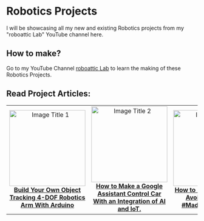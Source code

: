 # Robotics Projects
I will be showcasing all my new and existing Robotics projects from my "roboattic Lab" YouTube channel here.

## How to make?
Go to my YouTube Channel [roboattic Lab](https://www.youtube.com/@roboatticLab) to learn the making of these Robotics Projects.

## Read Project Articles:
<table>
  <tr>
    <td align="center">
      <a href="https://www.instructables.com/Build-Your-Own-Object-Tracking-4-DOF-Robotics-Arm-/">
        <img src="https://content.instructables.com/FGI/IQIO/LKQVSL72/FGIIQIOLKQVSL72.png" alt="Image Title 1" width="200" />
        <br>
        <b>Build Your Own Object Tracking 4-DOF Robotics Arm With Arduino</b>
      </a>
    </td>
    <td align="center">
      <a href="https://www.instructables.com/How-to-Make-a-Google-Assistant-Control-Car-Using-N/">
        <img src="https://content.instructables.com/FZP/VDQZ/LC7O3P9U/FZPVDQZLC7O3P9U.jpg" alt="Image Title 2" width="200" />
        <br>
        <b>How to Make a Google Assistant Control Car With an Integration of AI and IoT.</b>
      </a>
    </td>
    <td align="center">
      <a href="https://www.instructables.com/How-to-Make-Table-Edge-Avoiding-Robot-MadeWithArdu/">
        <img src="https://content.instructables.com/F7Q/BIQ9/L0FADQP7/F7QBIQ9L0FADQP7.jpg" alt="Image Title 2" width="200" />
        <br>
        <b>How to Make Table Edge Avoiding Robot || #MadeWithArduino.</b>
      </a>
    </td>
  </tr>
</table>
